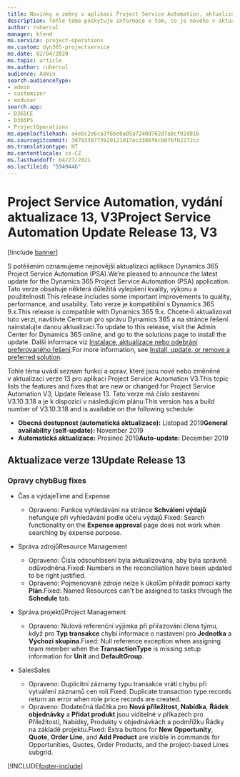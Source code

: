```yaml
---
title: Novinky a změny v aplikaci Project Service Automation, aktualizace verze 13, V3
description: Tohle téma poskytuje informace o tom, co je nového v aktualizaci verze 13 pro aplikaci Project Service Automation V3.
author: ruhercul
manager: kfend
ms.service: project-operations
ms.custom: dyn365-projectservice
ms.date: 02/04/2020
ms.topic: article
ms.author: ruhercul
audience: Admin
search.audienceType:
- admin
- customizer
- enduser
search.app:
- D365CE
- D365PS
- ProjectOperations
ms.openlocfilehash: a4ebc2e6ca3f6be0a05a7240d762d7a8cf92d81b
ms.sourcegitcommit: 3d78338773929121d17ec3386f6cb67bfb2272cc
ms.translationtype: HT
ms.contentlocale: cs-CZ
ms.lasthandoff: 04/27/2021
ms.locfileid: "5949446"
---
```

# <a name="project-service-automation-update-release-13-v3"></a><span data-ttu-id="f489b-103">Project Service Automation, vydání aktualizace 13, V3</span><span class="sxs-lookup"><span data-stu-id="f489b-103">Project Service Automation Update Release 13, V3</span></span>

[!include [banner](../includes/psa-now-project-operations.md)]

<span data-ttu-id="f489b-104">S potěšením oznamujeme nejnovější aktualizaci aplikace Dynamics 365 Project Service Automation (PSA).</span><span class="sxs-lookup"><span data-stu-id="f489b-104">We’re pleased to announce the latest update for the Dynamics 365 Project Service Automation (PSA) application.</span></span> <span data-ttu-id="f489b-105">Tato verze obsahuje některá důležitá vylepšení kvality, výkonu a použitelnosti.</span><span class="sxs-lookup"><span data-stu-id="f489b-105">This release includes some important improvements to quality, performance, and usability.</span></span> <span data-ttu-id="f489b-106">Tato verze je kompatibilní s Dynamics 365 9.x.</span><span class="sxs-lookup"><span data-stu-id="f489b-106">This release is compatible with Dynamics 365 9.x.</span></span> <span data-ttu-id="f489b-107">Chcete-li aktualizovat tuto verzi, navštivte Centrum pro správu Dynamics 365 a na stránce řešení nainstalujte danou aktualizaci.</span><span class="sxs-lookup"><span data-stu-id="f489b-107">To update to this release, visit the Admin Center for Dynamics 365 online, and go to the solutions page to install the update.</span></span> <span data-ttu-id="f489b-108">Další informace viz [Instalace, aktualizace nebo odebrání preferovaného řešení](/power-platform/admin/install-remove-preferred-solution).</span><span class="sxs-lookup"><span data-stu-id="f489b-108">For more information, see [Install, update, or remove a preferred solution](/power-platform/admin/install-remove-preferred-solution).</span></span>

<span data-ttu-id="f489b-109">Tohle téma uvádí seznam funkcí a oprav, které jsou nové nebo změněné v aktualizaci verze 13 pro aplikaci Project Service Automation V3.</span><span class="sxs-lookup"><span data-stu-id="f489b-109">This topic lists the features and fixes that are new or changed for Project Service Automation V3, Update Release 13.</span></span> <span data-ttu-id="f489b-110">Tato verze má číslo sestavení V3.10.3.18 a je k dispozici v následujícím plánu:</span><span class="sxs-lookup"><span data-stu-id="f489b-110">This version has a build number of V3.10.3.18 and is available on the following schedule:</span></span>

- <span data-ttu-id="f489b-111">**Obecná dostupnost (automatická aktualizace):** Listopad 2019</span><span class="sxs-lookup"><span data-stu-id="f489b-111">**General availability (self-update):** November 2019</span></span>
- <span data-ttu-id="f489b-112">**Automatická aktualizace:** Prosinec 2019</span><span class="sxs-lookup"><span data-stu-id="f489b-112">**Auto-update:** December 2019</span></span>


## <a name="update-release-13"></a><span data-ttu-id="f489b-113">Aktualizace verze 13</span><span class="sxs-lookup"><span data-stu-id="f489b-113">Update Release 13</span></span> 

### <a name="bug-fixes"></a><span data-ttu-id="f489b-114">Opravy chyb</span><span class="sxs-lookup"><span data-stu-id="f489b-114">Bug fixes</span></span>

- <span data-ttu-id="f489b-115">Čas a výdaje</span><span class="sxs-lookup"><span data-stu-id="f489b-115">Time and Expense</span></span>

     - <span data-ttu-id="f489b-116">Opraveno: Funkce vyhledávání na stránce **Schválení výdajů** nefunguje při vyhledávání podle účelu výdajů.</span><span class="sxs-lookup"><span data-stu-id="f489b-116">Fixed: Search functionality on the **Expense approval** page does not work when searching by expense purpose.</span></span>

- <span data-ttu-id="f489b-117">Správa zdrojů</span><span class="sxs-lookup"><span data-stu-id="f489b-117">Resource Management</span></span>

     - <span data-ttu-id="f489b-118">Opraveno: Čísla odsouhlasení byla aktualizována, aby byla správně odůvodněna.</span><span class="sxs-lookup"><span data-stu-id="f489b-118">Fixed: Numbers in the reconciliation have been updated to be right justified.</span></span>
     - <span data-ttu-id="f489b-119">Opraveno: Pojmenované zdroje nelze k úkolům přiřadit pomocí karty **Plán**.</span><span class="sxs-lookup"><span data-stu-id="f489b-119">Fixed: Named Resources can't be assigned to tasks through the **Schedule** tab.</span></span>

- <span data-ttu-id="f489b-120">Správa projektů</span><span class="sxs-lookup"><span data-stu-id="f489b-120">Project Management</span></span>

     - <span data-ttu-id="f489b-121">Opraveno: Nulová referenční výjimka při přiřazování člena týmu, když pro **Typ transakce** chybí informace o nastavení pro **Jednotka** a **Výchozí skupina**.</span><span class="sxs-lookup"><span data-stu-id="f489b-121">Fixed: Null reference exception when assigning team member when the **TransactionType** is missing setup information for **Unit** and **DefaultGroup**.</span></span>

- <span data-ttu-id="f489b-122">Sales</span><span class="sxs-lookup"><span data-stu-id="f489b-122">Sales</span></span>

     - <span data-ttu-id="f489b-123">Opraveno: Duplicitní záznamy typu transakce vrátí chybu při vytváření záznamů cen rolí.</span><span class="sxs-lookup"><span data-stu-id="f489b-123">Fixed: Duplicate transaction type records return an error when role price records are created.</span></span>
     - <span data-ttu-id="f489b-124">Opraveno: Dodatečná tlačítka pro **Nová příležitost**, **Nabídka**, **Řádek objednávky** a **Přidat produkt** jsou viditelné v příkazech pro Příležitosti, Nabídky, Produkty v objednávkách a podmřížku Řádky na základě projektu.</span><span class="sxs-lookup"><span data-stu-id="f489b-124">Fixed: Extra buttons for **New Opportunity**, **Quote**, **Order Line**, and **Add Product** are visible in commands for Opportunities, Quotes, Order Products, and the project-based Lines subgrid.</span></span>




[!INCLUDE[footer-include](../includes/footer-banner.md)]